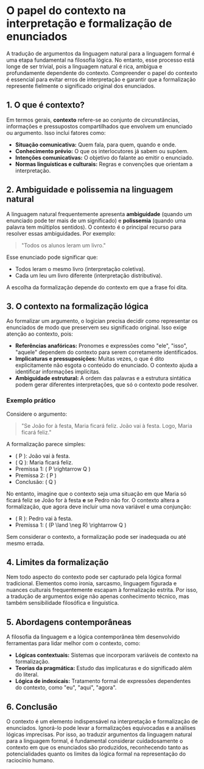 # O papel do contexto na interpretação e formalização de enunciados

A tradução de argumentos da linguagem natural para a linguagem formal é uma etapa fundamental na filosofia lógica. No entanto, esse processo está longe de ser trivial, pois a linguagem natural é rica, ambígua e profundamente dependente do contexto. Compreender o papel do contexto é essencial para evitar erros de interpretação e garantir que a formalização represente fielmente o significado original dos enunciados.

## 1. O que é contexto?

Em termos gerais, **contexto** refere-se ao conjunto de circunstâncias, informações e pressupostos compartilhados que envolvem um enunciado ou argumento. Isso inclui fatores como:

- **Situação comunicativa:** Quem fala, para quem, quando e onde.
- **Conhecimento prévio:** O que os interlocutores já sabem ou supõem.
- **Intenções comunicativas:** O objetivo do falante ao emitir o enunciado.
- **Normas linguísticas e culturais:** Regras e convenções que orientam a interpretação.

## 2. Ambiguidade e polissemia na linguagem natural

A linguagem natural frequentemente apresenta **ambiguidade** (quando um enunciado pode ter mais de um significado) e **polissemia** (quando uma palavra tem múltiplos sentidos). O contexto é o principal recurso para resolver essas ambiguidades. Por exemplo:

> "Todos os alunos leram um livro."

Esse enunciado pode significar que:
- Todos leram o mesmo livro (interpretação coletiva).
- Cada um leu um livro diferente (interpretação distributiva).

A escolha da formalização depende do contexto em que a frase foi dita.

## 3. O contexto na formalização lógica

Ao formalizar um argumento, o logician precisa decidir como representar os enunciados de modo que preservem seu significado original. Isso exige atenção ao contexto, pois:

- **Referências anafóricas:** Pronomes e expressões como "ele", "isso", "aquele" dependem do contexto para serem corretamente identificados.
- **Implicaturas e pressuposições:** Muitas vezes, o que é dito explicitamente não esgota o conteúdo do enunciado. O contexto ajuda a identificar informações implícitas.
- **Ambiguidade estrutural:** A ordem das palavras e a estrutura sintática podem gerar diferentes interpretações, que só o contexto pode resolver.

### Exemplo prático

Considere o argumento:

> "Se João for à festa, Maria ficará feliz. João vai à festa. Logo, Maria ficará feliz."

A formalização parece simples:
- \( P \): João vai à festa.
- \( Q \): Maria ficará feliz.
- Premissa 1: \( P \rightarrow Q \)
- Premissa 2: \( P \)
- Conclusão: \( Q \)

No entanto, imagine que o contexto seja uma situação em que Maria só ficará feliz se João for à festa **e** se Pedro não for. O contexto altera a formalização, que agora deve incluir uma nova variável e uma conjunção:

- \( R \): Pedro vai à festa.
- Premissa 1: \( (P \land \neg R) \rightarrow Q \)

Sem considerar o contexto, a formalização pode ser inadequada ou até mesmo errada.

## 4. Limites da formalização

Nem todo aspecto do contexto pode ser capturado pela lógica formal tradicional. Elementos como ironia, sarcasmo, linguagem figurada e nuances culturais frequentemente escapam à formalização estrita. Por isso, a tradução de argumentos exige não apenas conhecimento técnico, mas também sensibilidade filosófica e linguística.

## 5. Abordagens contemporâneas

A filosofia da linguagem e a lógica contemporânea têm desenvolvido ferramentas para lidar melhor com o contexto, como:

- **Lógicas contextuais:** Sistemas que incorporam variáveis de contexto na formalização.
- **Teorias da pragmática:** Estudo das implicaturas e do significado além do literal.
- **Lógica de indexicais:** Tratamento formal de expressões dependentes do contexto, como "eu", "aqui", "agora".

## 6. Conclusão

O contexto é um elemento indispensável na interpretação e formalização de enunciados. Ignorá-lo pode levar a formalizações equivocadas e a análises lógicas imprecisas. Por isso, ao traduzir argumentos da linguagem natural para a linguagem formal, é fundamental considerar cuidadosamente o contexto em que os enunciados são produzidos, reconhecendo tanto as potencialidades quanto os limites da lógica formal na representação do raciocínio humano.